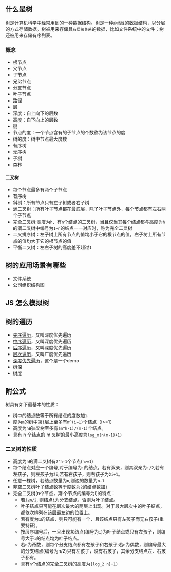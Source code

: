 ## 什么是树
树是计算机科学中经常用到的一种数据结构。树是一种`非线性`的数据结构，以分层的方式存储数据。树被用来存储具`有层级关系`的数据，比如文件系统中的文件；树还被用来存储有序列表。

### 概念

- 根节点
- 父节点
- 子节点
- 兄弟节点
- 分支节点
- 叶子节点
- 路径
- 层
- 深度：自上向下的层数
- 高度：自下向上的层数
- 键
- 节点的度：一个节点含有的子节点的个数称为该节点的度
- 树的度：树中节点最大度数
- 有序树
- 无序树
- 子树
- 森林

#### 二叉树
- 每个节点最多有两个子节点
- 有序树
- 斜树：所有节点只有左子树或者右子树
- 满二叉树：所有叶子节点都在最底层，除了叶子节点外，每个节点都有左右两个子节点
- 完全二叉树:高度为`h`、有`n`个结点的二叉树，当且仅当其每个结点都与高度为`h`的满二叉树中编号为`1~n`的结点一一对应时，称为完全二叉树
- 二叉排序树：左子树上所有节点的值均小于它的根节点的值，右子树上所有节点的值均大于它的根节点的值
- 平衡二叉树：左右子树的高度差不超过`1`


## 树的应用场景有哪些
- 文件系统
- 公司组织结构图

## JS 怎么模拟树

## 树的遍历

- [先序遍历](./pre-order.js)，又叫深度优先遍历
- [中序遍历](./mid-order.js)，又叫深度优先遍历
- [后序遍历](./post-order.js)，又叫深度优先遍历
- [层次遍历](./level-order.js)，又叫广度优先遍历
- [深度优先遍历](./deep-order.js)，这个是一个demo
- [树深](./tree-deep.js)
- 树度


## 附公式

树具有如下最基本的性质：

* 树中的结点数等于所有结点的度数加`1`.
* 度为`m`的树中第`i`层上至多有`m^(i−1)`个结点（i>=1）
* 高度为`h`的`m`叉树至多有`(m^h-1)/(m-1)`个结点。
* 具有 n 个结点的 m 叉树的最小高度为`log_m(n(m-1)+1)`

### 二叉树的性质

* 高度为`h`的满二叉树有`2^h-1`个节点(`h>=1`)
* 每个结点对应一个编号,对于编号为`i`的结点，若有双亲，则其双亲为`i/2`,若有左孩子，则左孩子为`2i`;若有右孩子，则右孩子为`2i+1`。
* 任意一棵树，若结点数量为`n`,则边的数量为`n-1`
* 非空二叉树叶子结点数等于度数为`2`的结点数加`1`
* 完全二叉树(n个节点，第i个节点的编号为i)的特点：
  * 若`i≤n/2`, 则结点`i`为分支结点，否则为叶子结点。
  * 叶子结点只可能在层次最大的两层上出现。对于最大层次中的叶子结点，都依次排列在该层最左边的位置上。
  * 若有度为`1`的结点，则只可能有一个，且该结点只有左孩子而无右孩子(重要特征)。
  * 按层序编号后，一旦出现某结点(编号为`i`)为叶子结点或只有左孩子，则编号大于`i`的结点均为叶子结点。
  * 若`n`为奇数，则每个分支结点都有左孩子和右孩子;若`n`为偶数，则编号最大的分支结点(编号为n/2)只有左孩子，没有右孩子，其余分支结点左、右孩子都有。
  * 具有`n`个结点的完全二叉树的高度为`{log_2 n}+1)`
